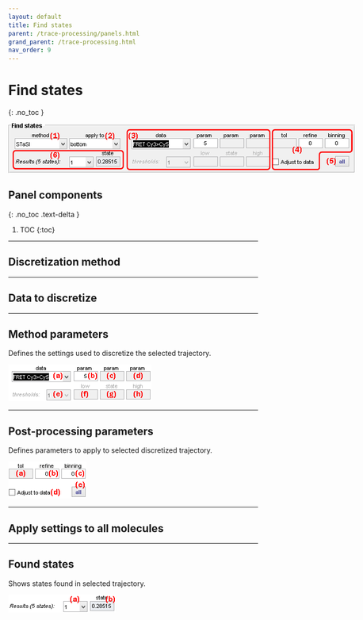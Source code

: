 ```yaml
---
layout: default
title: Find states
parent: /trace-processing/panels.html
grand_parent: /trace-processing.html
nav_order: 9
---
```


# Find states
{: .no_toc }

<a href="../../assets/images/gui/TP-panel-findstates.png"><img src="../../assets/images/gui/TP-panel-findstates.png" style="max-width: 700px;"/></a>

## Panel components
{: .no_toc .text-delta }

1. TOC
{:toc}


---

## Discretization method


---

## Data to discretize


---

## Method parameters

Defines the settings used to discretize the selected trajectory.

<a href="../../assets/images/gui/TP-panel-findstates-param.png"><img src="../../assets/images/gui/TP-panel-findstates-param.png" style="max-width: 289px;"/></a>


---

## Post-processing parameters

Defines parameters to apply to selected discretized trajectory.

<a href="../../assets/images/gui/TP-panel-findstates-postparam.png"><img src="../../assets/images/gui/TP-panel-findstates-postparam.png" style="max-width: 158px;"/></a>


---

## Apply settings to all molecules


---

## Found states

Shows states found in selected trajectory.

<a href="../../assets/images/gui/TP-panel-findstates-results.png"><img src="../../assets/images/gui/TP-panel-findstates-results.png" style="max-width: 217px;"/></a>






